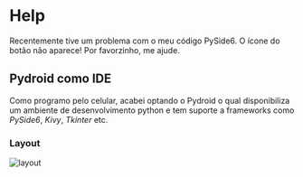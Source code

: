 # Help
Recentemente tive um problema com o meu código PySide6. O ícone do botão não aparece! Por favorzinho, me ajude.

## Pydroid como IDE
Como programo pelo celular, acabei optando o Pydroid o qual disponibiliza um ambiente de desenvolvimento python e tem suporte a frameworks como *PySide6*, *Kivy*, *Tkinter* etc.

### Layout

![layout](./storage/emulated/0/Download/1700392040676.jpg?raw=true "Title")